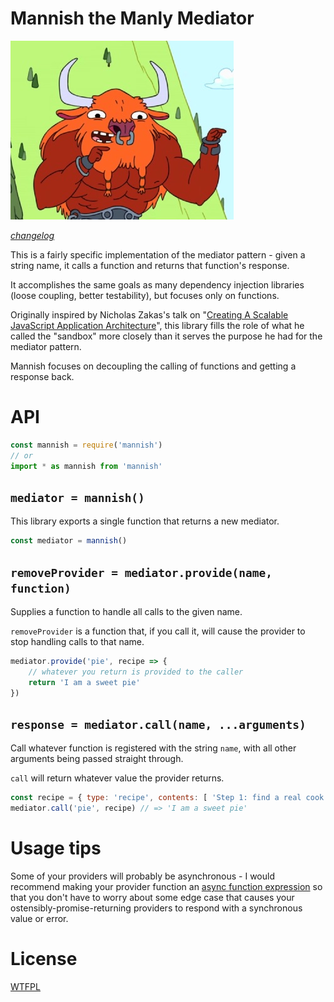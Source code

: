 # Mannish the Manly Mediator

![Adventure Time!](mannish.jpg)

*[changelog](./changelog.md)*

This is a fairly specific implementation of the mediator pattern - given a string name, it calls a function and returns that function's response.

It accomplishes the same goals as many dependency injection libraries (loose coupling, better testability), but focuses only on functions.

Originally inspired by Nicholas Zakas's talk on "[Creating A Scalable JavaScript Application Architecture](http://youtu.be/b5pFv9NB9fs)", this library fills the role of what he called the "sandbox" more closely than it serves the purpose he had for the mediator pattern.

Mannish focuses on decoupling the calling of functions and getting a response back.

# API

```js
const mannish = require('mannish')
// or
import * as mannish from 'mannish'
```

## `mediator = mannish()`

This library exports a single function that returns a new mediator.

<!-- js
const mannish = require('./')
-->

```js
const mediator = mannish()
```

## `removeProvider = mediator.provide(name, function)`

Supplies a function to handle all calls to the given name.

`removeProvider` is a function that, if you call it, will cause the provider to stop handling calls to that name.

```js
mediator.provide('pie', recipe => {
	// whatever you return is provided to the caller
	return 'I am a sweet pie'
})
```

## `response = mediator.call(name, ...arguments)`

Call whatever function is registered with the string `name`, with all other arguments being passed straight through.

`call` will return whatever value the provider returns.

```js
const recipe = { type: 'recipe', contents: [ 'Step 1: find a real cook book' ] }
mediator.call('pie', recipe) // => 'I am a sweet pie'
```

# Usage tips

Some of your providers will probably be asynchronous - I would recommend making your provider function an [async function expression](https://developer.mozilla.org/en-US/docs/Web/JavaScript/Reference/Operators/async_function) so that you don't have to worry about some edge case that causes your ostensibly-promise-returning providers to respond with a synchronous value or error.

# License

[WTFPL](http://wtfpl2.com/)
